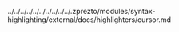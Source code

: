 ../../../../../../../../../../.zprezto/modules/syntax-highlighting/external/docs/highlighters/cursor.md